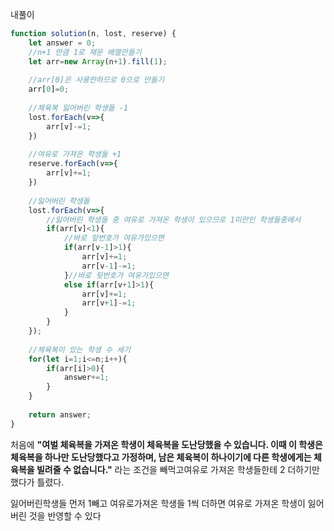 내풀이

```javascript
function solution(n, lost, reserve) {
    let answer = 0;
    //n+1 만큼 1로 채운 배열만들기
    let arr=new Array(n+1).fill(1);
    
    //arr[0]은 사용안하므로 0으로 만들기
    arr[0]=0;
    
    //체육복 잃어버린 학생들 -1
    lost.forEach(v=>{
        arr[v]-=1;
    })
    
    //여유로 가져온 학생들 +1
    reserve.forEach(v=>{
        arr[v]+=1;
    })
    
    //잃어버린 학생들
    lost.forEach(v=>{
        //잃어버린 학생들 중 여유로 가져온 학생이 있으므로 1미만인 학생들중에서
        if(arr[v]<1){
            //바로 앞번호가 여유가있으면
            if(arr[v-1]>1){
                arr[v]+=1;
                arr[v-1]-=1;
            }//바로 뒷번호가 여유가있으면
            else if(arr[v+1]>1){
                arr[v]+=1;
                arr[v+1]-=1;
            }
        }
    });
    
    //체육복이 있는 학생 수 세기
    for(let i=1;i<=n;i++){
        if(arr[i]>0){
            answer+=1;
        }
    }
    
    return answer;
}
```



처음에 **"여벌 체육복을 가져온 학생이 체육복을 도난당했을 수 있습니다. 이때 이 학생은 체육복을 하나만 도난당했다고 가정하며, 남은 체육복이 하나이기에 다른 학생에게는 체육복을 빌려줄 수 없습니다."** 라는 조건을 빼먹고여유로 가져온 학생들한테 2 더하기만했다가 틀렸다.

잃어버린학생들 먼저 1빼고 여유로가져온 학생들 1씩 더하면 여유로 가져온 학생이 잃어버린 것을 반영할 수 있다

